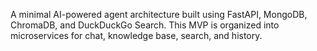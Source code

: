 A minimal AI-powered agent architecture built using FastAPI, MongoDB, ChromaDB, and DuckDuckGo Search. This MVP is organized into microservices for chat, knowledge base, search, and history.

